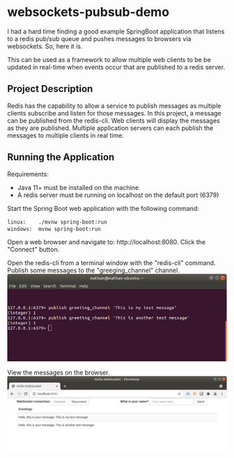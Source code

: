 # websockets-pubsub-demo
I had a hard time finding a good example SpringBoot application that listens to a redis pub/sub queue and pushes messages to browsers via websockets.  So, here it is.

This can be used as a framework to allow multiple web clients to be be updated in real-time when events occur that are published to a redis server.

## Project Description
Redis has the capability to allow a service to publish messages as multiple clients subscribe and listen for those messages.  In this project, a message can be published from the redis-cli.  Web clients will display the messages as they are published.  Multiple application servers can each publish the messages to multiple clients in real time.

## Running the Application
Requirements:
- Java 11+ must be installed on the machine.
- A redis server must be running on localhost on the default port (6379)

Start the Spring Boot web application with the following command:
```
linux:    ./mvnw spring-boot:run
windows:  mvnw spring-boot:run
```

Open a web browser and navigate to: http://localhost:8080.  Click the "Connect" button.

Open the redis-cli from a terminal window with the "redis-cli" command.  Publish some messages to the "greeging_channel" channel.
![alt text](https://github.com/nathan-standafer/websockets-pubsub-demo/blob/main/images/redis-cli.png?raw=true)

View the messages on the browser.
![alt text](https://github.com/nathan-standafer/websockets-pubsub-demo/blob/main/images/web-client.png?raw=true)



